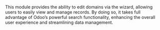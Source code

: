 This module provides the ability to edit domains via the wizard, allowing
users to easily view and manage records. By doing so, it takes full
advantage of Odoo’s powerful search functionality, enhancing the overall
user experience and streamlining data management.
